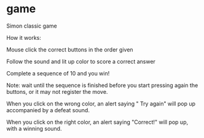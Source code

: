 # game
Simon classic game

How it works:

Mouse click the correct buttons in the order given

Follow the sound and lit up color to score a correct answer

Complete a sequence of 10 and you win!

Note: wait until the sequence is finished before you start pressing again the buttons, or it may not register the move.

When you click on the wrong color, an alert saying " Try again" will pop up accompanied by a defeat sound.

When you click on the right color, an alert saying "Correct!" will pop up, with a winning sound.
